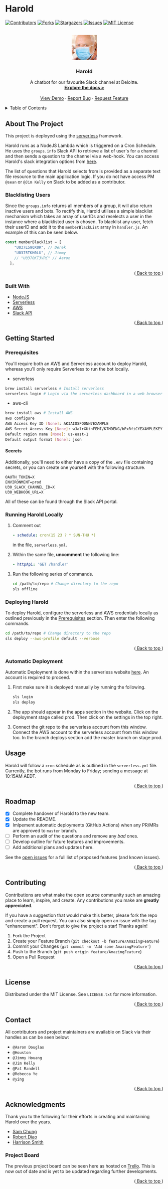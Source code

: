 # Harold

<div id="top"></div>
<!--

<!-- PROJECT SHIELDS -->
<!--
*** I'm using markdown "reference style" links for readability.
*** Reference links are enclosed in brackets [ ] instead of parentheses ( ).
*** See the bottom of this document for the declaration of the reference variables
*** for contributors-url, forks-url, etc. This is an optional, concise syntax you may use.
*** https://www.markdownguide.org/basic-syntax/#reference-style-links
-->
[![Contributors][contributors-shield]][contributors-url]
[![Forks][forks-shield]][forks-url]
[![Stargazers][stars-shield]][stars-url]
[![Issues][issues-shield]][issues-url]
[![MIT License][license-shield]][license-url]

<!-- PROJECT LOGO -->
<br />
<div align="center">
  <a href="https://github.com/jamestkelly/harold">
    <img src="img/harold.jpeg" alt="Logo" width="80" height="80">
  </a>

<h3 align="center">Harold</h3>

  <p align="center">
    A chatbot for our favourite Slack channel at Deloitte.
    <br />
    <a href="https://github.com/jamestkelly/harold"><strong>Explore the docs »</strong></a>
    <br />
    <br />
    <a href="https://github.com/github_username/repo_name">View Demo</a>
    ·
    <a href="https://github.com/github_username/repo_name/issues">Report Bug</a>
    ·
    <a href="https://github.com/github_username/repo_name/issues">Request Feature</a>
  </p>
</div>

<!-- TABLE OF CONTENTS -->
<details>
  <summary>Table of Contents</summary>
  <ol>
    <li>
      <a href="#about-the-project">About The Project</a>
      <ul>
        <li><a href="#built-with">Built With</a></li>
      </ul>
    </li>
    <li>
      <a href="#getting-started">Getting Started</a>
      <ul>
        <li><a href="#prerequisites">Prerequisites</a></li>
        <li><a href="#installation">Installation</a></li>
      </ul>
    </li>
    <li><a href="#usage">Usage</a></li>
    <li><a href="#roadmap">Roadmap</a></li>
    <li><a href="#contributing">Contributing</a></li>
    <li><a href="#license">License</a></li>
    <li><a href="#contact">Contact</a></li>
    <li><a href="#acknowledgments">Acknowledgments</a></li>
  </ol>
</details>

<!-- ABOUT THE PROJECT -->
## About The Project

This project is deployed using the [serverless](https://www.serverless.com/) framework.

Harold runs as a NodeJS Lambda which is triggered on a Cron Schedule. He uses the `groups.info` Slack API to retrieve a list of user's for a channel and then sends a question to the channel via a web-hook. You can access Harold's slack integration options from [here](https://api.slack.com/apps/A81E1D9U1).

The list of questions that Harold selects from is provided as a separate text file resource to the main application logic. If you do not have access PM `@sean` or `@Jim Kelly` on Slack to be added as a contributor.

### Blacklisting Users

Since the `groups.info` returns all members of a group, it will also return inactive users and bots. To rectify this, Harold utilises a simple blacklist mechanism which takes an array of userIDs and reselects a user in the instance where a blacklisted user is chosen. To blacklist any user, fetch their userID and add it to the `memberBlackList` array in `handler.js`. An example of this can be seen below.

```js
const memberBlacklist = [
    "U037L59QX0R", // Derek
    "U0375TKH0LU", // Jimmy
    // "U0370KT3VRC" // Aaron
  ];
```

<p align="right">
    (<a href="#top">
        Back to top
    </a>)
</p>

### Built With

* [NodeJS](https://nodejs.org/en/)
* [Serverless](https://www.serverless.com/)
* [AWS](https://aws.amazon.com/)
* [Slack API](https://api.slack.com/)

<p align="right">
    (<a href="#top">
        Back to top
    </a>)
</p>

<!-- GETTING STARTED -->
## Getting Started

### Prerequisites

You'll require both an AWS and Serverless account to deploy Harold, whereas you'll only require Serverless to run the bot locally.

* serverless

```sh
brew install serverless # Install serverless
serverless login # Login via the serverless dashboard in a web browser
```

* aws-cli
  
```sh
brew install aws # Install AWS
aws configure
AWS Access Key ID [None]: AKIAIOSFODNN7EXAMPLE
AWS Secret Access Key [None]: wJalrXUtnFEMI/K7MDENG/bPxRfiCYEXAMPLEKEY
Default region name [None]: us-east-1
Default output format [None]: json
```

#### Secrets

Additionally, you'll need to either have a copy of the `.env` file containing secrets, or you can create one yourself with the following structure.

```env
OAUTH_TOKEN=X
ENVIRONMENT=prod
U30_SLACK_CHANNEL_ID=X
U30_WEBHOOK_URL=X
```

All of these can be found through the Slack API portal.

### Running Harold Locally

1. Comment out

    ```yml
    - schedule: cron(15 23 ? * SUN-THU *)
    ```

    in the file, `serverless.yml`.

2. Within the same file, **uncomment** the following line:

    ```yml
    - httpApi: 'GET /handler'
    ```

3. Run the following series of commands.

    ```sh
    cd /path/to/repo # Change directory to the repo
    sls offline
    ```

### Deploying Harold

To deploy Harold, configure the serverless and AWS credentials locally as outlined previously in the [Prerequisites](#prerequisites) section. Then enter the following commands.

```sh
cd /path/to/repo # Change directory to the repo
sls deploy --aws-profile default --verbose
```

<p align="right">
    (<a href="#top">
        Back to top
    </a>)
</p>

### Automatic Deployment

Automatic Deployment is done within the serverless website [here](https://www.serverless.com/). An account is required to proceed.

1. First make sure it is deployed manually by running the following. 
    
    ```sh
    sls login
    sls deploy
    ```

2. The app should appear in the apps section in the website. Click on the deployment stage called prod. Then click on the settings in the top right.

3. Connect the git repo to the serverless account from this window. Connect the AWS account to the serverless account from this window too. In the branch deploys section add the master branch on stage prod.



<!-- USAGE EXAMPLES -->
## Usage

Harold will follow a `cron` schedule as is outlined in the `serverless.yml` file. Currently, the bot runs from Monday to Friday; sending a message at 10:15AM AEDT.

<p align="right">
    (<a href="#top">
        Back to top
    </a>)
</p>

<!-- ROADMAP -->
## Roadmap

* [x] Complete handover of Harold to the new team.
* [x] Update the README.
* [x] Imlpement automatic deployments (GitHub Actions) when any PR/MRs are approved to `master` branch.
* [ ] Perform an audit of the questions and remove any *bad* ones.
* [ ] Develop outline for future features and improvements.
* [ ] Add additional plans and updates here.

See the [open issues](https://github.com/jamestkelly/harold/issues) for a full list of proposed features (and known issues).

<p align="right">
    (<a href="#top">
        Back to top
    </a>)
</p>

<!-- CONTRIBUTING -->
## Contributing

Contributions are what make the open source community such an amazing place to learn, inspire, and create. Any contributions you make are **greatly appreciated**.

If you have a suggestion that would make this better, please fork the repo and create a pull request. You can also simply open an issue with the tag "enhancement".
Don't forget to give the project a star! Thanks again!

1. Fork the Project
2. Create your Feature Branch (`git checkout -b feature/AmazingFeature`)
3. Commit your Changes (`git commit -m 'Add some AmazingFeature'`)
4. Push to the Branch (`git push origin feature/AmazingFeature`)
5. Open a Pull Request

<p align="right">
    (<a href="#top">
        Back to top
    </a>)
</p>

<!-- LICENSE -->
## License

Distributed under the MIT License. See `LICENSE.txt` for more information.

<p align="right">
    (<a href="#top">
        Back to top
    </a>)
</p>

<!-- CONTACT -->
## Contact

All contributors and project maintainers are available on Slack via their handles as can be seen below:

* `@Aaron Douglas`
* `@Houston`
* `@Jimmy Houang`
* `@Jim Kelly`
* `@Pat Randell`
* `@Rebecca Ye`
* `@ying`

<p align="right">
    (<a href="#top">
        Back to top
    </a>)
</p>

<!-- ACKNOWLEDGMENTS -->
## Acknowledgments

Thank you to the following for their efforts in creating and maintaining Harold over the years.

* [Sam Chung](https://github.com/samchungy)
* [Robert Diao](https://github.com/rldiao)
* [Harrison Smith](https://www.linkedin.com/in/harrisonoliversmith/)

### Project Board

The previous project board can be seen here as hosted on [Trello](https://trello.com/b/iAvdXVNU/harold-bot). This is now out of date and is yet to be updated regarding further developments.

<p align="right">
    (<a href="#top">
        Back to top
    </a>)
</p>

<!-- MARKDOWN LINKS & IMAGES -->
<!-- https://www.markdownguide.org/basic-syntax/#reference-style-links -->
[contributors-shield]: https://img.shields.io/github/contributors/jamestkelly/harold.svg?style=for-the-badge
[contributors-url]: https://github.com/jamestkelly/harold/graphs/contributors
[forks-shield]: https://img.shields.io/github/forks/jamestkelly/harold.svg?style=for-the-badge
[forks-url]: https://github.com/jamestkelly/harold/network/members
[stars-shield]: https://img.shields.io/github/stars/jamestkelly/harold.svg?style=for-the-badge
[stars-url]: https://github.com/jamestkelly/harold/stargazers
[issues-shield]: https://img.shields.io/github/issues/jamestkelly/harold.svg?style=for-the-badge
[issues-url]: https://github.com/jamestkelly/harold/issues
[license-shield]: https://img.shields.io/github/license/jamestkelly/harold.svg?style=for-the-badge
[license-url]: https://github.com/jamestkelly/harold/blob/master/LICENSE
